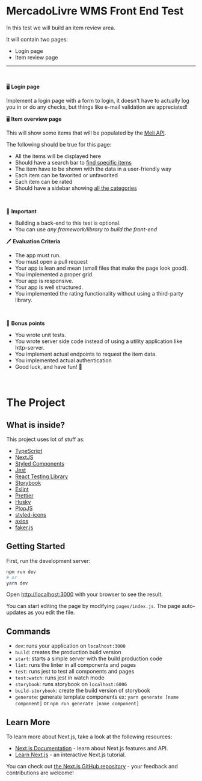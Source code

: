 # MercadoLivre WMS Front End Test

In this test we will build an item review area.

It will contain two pages:

- Login page
- Item review page

<hr />
<br />

🖥️ **Login page**

Implement a login page with a form to login, it doesn't have to actually log you in or do any checks, but things like e-mail validation are appreciated!

🖥️ **Item overview page**

This will show some items that will be populated by the [Meli API](https://developers.mercadolivre.com.br/pt_br/api-docs-pt-br).

The following should be true for this page:

- All the items will be displayed here
- Should have a search bar to [find specific items](https://api.mercadolibre.com/sites/MLA/search?q=​:query)
- The item have to be shown with the data in a user-friendly way
- Each item can be favorited or unfavorited
- Each item can be rated
- Should have a sidebar showing [all the categories](https://api.mercadolibre.com/sites/MLB/categories)

<br />

🔴 **Important**

- Building a back-end to this test is optional.
- You can use _any framework/library to build the front-end_

🖊️ **Evaluation Criteria**

- The app must run.
- You must open a pull request
- Your app is lean and mean (small files that make the page look good).
- You implemented a proper grid.
- Your app is responsive.
- Your app is well structured.
- You implemented the rating functionality without using a third-party library.

<br />

🎁 **Bonus points**

- You wrote unit tests.
- You wrote server side code instead of using a utility application like http-server.
- You implement actual endpoints to request the item data.
- You implemented actual authentication
- Good luck, and have fun! 🎉

<br />

# The Project

## What is inside?

This project uses lot of stuff as:

- [TypeScript](https://www.typescriptlang.org/)
- [NextJS](https://nextjs.org/)
- [Styled Components](https://styled-components.com/)
- [Jest](https://jestjs.io/)
- [React Testing Library](https://testing-library.com/docs/react-testing-library/intro)
- [Storybook](https://storybook.js.org/)
- [Eslint](https://eslint.org/)
- [Prettier](https://prettier.io/)
- [Husky](https://github.com/typicode/husky)
- [PlopJS](https://plopjs.com/)
- [styled-icons](https://styled-icons.dev/)
- [axios](https://axios-http.com/)
- [faker.js](https://github.com/Marak/Faker.js#readme)

## Getting Started

First, run the development server:

```bash
npm run dev
# or
yarn dev
```

Open [http://localhost:3000](http://localhost:3000) with your browser to see the result.

You can start editing the page by modifying `pages/index.js`. The page auto-updates as you edit the file.

## Commands

- `dev`: runs your application on `localhost:3000`
- `build`: creates the production build version
- `start`: starts a simple server with the build production code
- `lint`: runs the linter in all components and pages
- `test`: runs jest to test all components and pages
- `test:watch`: runs jest in watch mode
- `storybook`: runs storybook on `localhost:6006`
- `build-storybook`: create the build version of storybook
- `generate`: generate template components ex: `yarn generate [name component]` or `npm run generate [name component]`

## Learn More

To learn more about Next.js, take a look at the following resources:

- [Next.js Documentation](https://nextjs.org/docs) - learn about Next.js features and API.
- [Learn Next.js](https://nextjs.org/learn) - an interactive Next.js tutorial.

You can check out [the Next.js GitHub repository](https://github.com/vercel/next.js/) - your feedback and contributions are welcome!
